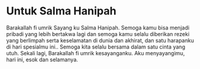 # Untuk Salma Hanipah

Barakallah fi umrik Sayang ku Salma Hanipah.
Semoga kamu bisa menjadi pribadi yang lebih bertakwa lagi dan semoga kamu selalu diberikan rezeki yang berlimpah serta keselamatan di dunia dan akhirat, 
dan satu harapanku di hari spesialmu ini.. Semoga kita selalu bersama dalam satu cinta yang utuh. 
Sekali lagi, Barakallah fi umrik kesayanganku. Aku menyayangimu, hari ini, esok dan selamanya.
